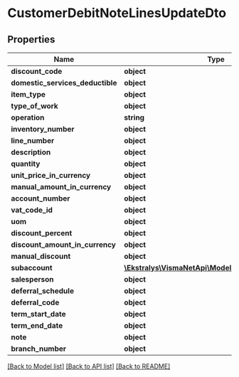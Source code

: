 # CustomerDebitNoteLinesUpdateDto

## Properties
Name | Type | Description | Notes
------------ | ------------- | ------------- | -------------
**discount_code** | **object** |  | [optional] 
**domestic_services_deductible** | **object** |  | [optional] 
**item_type** | **object** |  | [optional] 
**type_of_work** | **object** |  | [optional] 
**operation** | **string** |  | [optional] 
**inventory_number** | **object** |  | [optional] 
**line_number** | **object** |  | [optional] 
**description** | **object** |  | [optional] 
**quantity** | **object** |  | [optional] 
**unit_price_in_currency** | **object** |  | [optional] 
**manual_amount_in_currency** | **object** |  | [optional] 
**account_number** | **object** |  | [optional] 
**vat_code_id** | **object** |  | [optional] 
**uom** | **object** |  | [optional] 
**discount_percent** | **object** |  | [optional] 
**discount_amount_in_currency** | **object** |  | [optional] 
**manual_discount** | **object** |  | [optional] 
**subaccount** | [**\Ekstralys\VismaNetApi\Model\SegmentUpdateDto[]**](SegmentUpdateDto.md) |  | [optional] 
**salesperson** | **object** |  | [optional] 
**deferral_schedule** | **object** |  | [optional] 
**deferral_code** | **object** |  | [optional] 
**term_start_date** | **object** |  | [optional] 
**term_end_date** | **object** |  | [optional] 
**note** | **object** |  | [optional] 
**branch_number** | **object** |  | [optional] 

[[Back to Model list]](../README.md#documentation-for-models) [[Back to API list]](../README.md#documentation-for-api-endpoints) [[Back to README]](../README.md)


